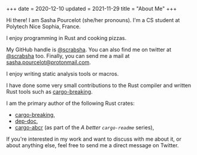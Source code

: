 +++
date = 2020-12-10
updated = 2021-11-29
title = "About Me"
+++

Hi there! I am Sasha Pourcelot (she/her pronouns). I'm a CS student at Polytech
Nice Sophia, France.

I enjoy programming in Rust and cooking pizzas.

My GitHub handle is [@scrabsha][github-profile]. You can also find me on twitter
at [@scrabsha][twitter-profile] too. Finally, you can send me a mail at
[sasha.pourcelot@protonmail.com][mail].

[github-profile]: https://github.com/scrabsha
[twitter-profile]: https://twitter.com/scrabsha
[mail]: mailto:sasha.pourcelot@protonmail.com

I enjoy writing static analysis tools or macros.

I have done some very small contributions to the Rust compiler and written Rust
tools such as [cargo-breaking].

I am the primary author of the following Rust crates:
  - [cargo-breaking],
  - [dep-doc],
  - [cargo-abcr] (as part of the *A better `cargo-readme`* series),

[cargo-breaking]: https://github.com/iomentum/cargo-breaking
[dep-doc]: https://github.com/scrabsha/dep-doc
[cargo-abcr]: https://github.com/scrabsha/cargo-abcr

If you're interested in my work and want to discuss with me about it, or about
anything else, feel free to send me a direct message on Twitter.

